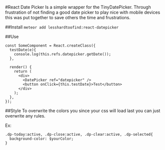 #React Date Picker
Is a simple wrapper for the TinyDatePicker. Through frustration of not finding a good date picker to
play nice with mobile devices this was put together to save others the time and frustrations.

##Install
`meteor add lesshardtoofind:react-datepicker`

##Use
```
const SomeComponent = React.createClass({
  testDate(e){
    console.log(this.refs.datepicker.getDate());
  },

  render() {
    return (
      <div>
        <DatePicker ref="datepicker" />
        <button onClick={this.testDate}>Test</button>
      </div>
    );
  },
});
```

##Style
To overwrite the colors you since your css will load last you can just overwrite any rules.

Ex:
```
.dp-today:active, .dp-close:active, .dp-clear:active, .dp-selected{
  background-color: $yourColor;
}
```
